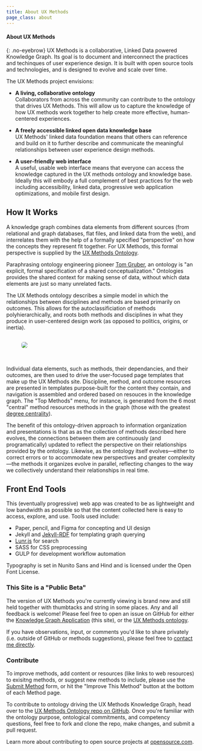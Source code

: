 ```yaml
---
title: About UX Methods
page_class: about
---
```

<section class="resource">
<article>
<section markdown="1">

# About UX Methods 
{: .no-eyebrow}
UX Methods is a collaborative, Linked Data powered Knowledge Graph. Its goal is to document and interconnect the practices and techinques of user experience design. It is built with open source tools and technologies, and is designed to evolve and scale over time.

The UX Methods project envisions: 

- **A living, collaborative ontology**  
Collaborators from across the community can contribute to the ontology that drives UX Methods. This will allow us to capture the knowledge of how UX methods work together to help create more effective, human-centered experiences.

- **A freely accessible linked open data knowledge base**  
UX Methods' linked data foundation means that others can reference and build on it to further describe and communicate the meaningful relationships between user experience design methods. 

- **A user-friendly web interface**  
A useful, usable web interface means that everyone can access the knowledge captured in the UX methods ontology and knowledge base. Ideally this will embody a full complement of best practices for the web including accessibility, linked data, progressive web application optimizations, and mobile first design. 

## How It Works
A knowledge graph combines data elements from different sources (from relational and graph databases, flat files, and linked data from the web), and interrelates them with the help of a formally specified "perspective" on how the concepts they represent fit together. For UX Methods, this formal perspective is supplied by the [UX Methods Ontology]({{site.ontology_repo}}). 

Paraphrasing ontology engineering pioneer [Tom Gruber](http://www-ksl.stanford.edu/kst/what-is-an-ontology.html), an ontology is "an  explicit, formal specification of a shared conceptualization." Ontologies provides the shared context for making sense of data, without which data elements are just so many unrelated facts. 

The UX Methods ontology describes a simple model in which the relationships between disciplines and methods are based primarily on outcomes. This allows for the autoclassificiation of methods polyhierarchically, and roots both methods and disciplines in what they produce in user-centered design work (as opposed to politics, origins, or inertia).

<figure>
  <img style="border-radius: 5px; margin: 1rem 0 2rem;" src="https://user-images.githubusercontent.com/3710835/99914748-582cd280-2cb4-11eb-8cf7-3d4709e98c0a.png">
</figure>

Individual data elements, such as methods, their dependancies, and their outcomes, are then used to drive the user-focused page templates that make up the UX Methods site. Discipline, method, and outcome resources are presented in templates purpose-built for the content they contain, and navigation is assembled and ordered based on resouces in the knowledge graph. The "Top Methods" menu, for instance, is generated from the 6 most "central" method resources methods in the graph (those with the greatest [degree centrality](https://en.wikipedia.org/wiki/Centrality)). 

The benefit of this ontology-driven approach to information organization and presentations is that as as the collection of methods described here evolves, the connections between them are continuously (and programatically) updated to reflect the perspective on their relationships provided by the ontology. Likewise, as the ontology itself evolves&mdash;either to correct errors or to accommodate new perspectives and greater complexity&mdash;the methods it organizes evolve in parallel, reflecting changes to the way we collectively understand their relationships in real time. 

## Front End Tools
This (eventually progressive) web app was created to be as lightweight and low bandwidth as possible so that the content collected here is easy to access, explore, and use. Tools used include: 

- Paper, pencil, and Figma for concepting and UI design
- Jekyll and [Jekyll-RDF](https://github.com/AKSW/jekyll-rdf) for templating graph querying
- [Lunr.js](https://lunrjs.com/) for search
- SASS for CSS preprocessing
- GULP for development workflow automation

Typography is set in Nunito Sans and Hind and is licensed under the Open Font License. 
</section>
</article>

<aside markdown="1">

### This Site is a "Public Beta"
The version of UX Methods you're currently viewing is brand new and still held together with thumbtacks and string in some places. Any and all feedback is welcome! Please feel free to open an issue on GitHub for either the [Knowledge Graph Application]({{site.kg_repo}}/issues) (this site), or the [UX Methods ontology]({{site.ontology_repo}}/issues). 

If you have observations, input, or comments you'd like to share privately (i.e. outside of GitHub or methods suggestions), please feel free to [contact me directly](https://www.andyfitzgeraldconsulting.com/contact/).

### Contribute
To improve methods, add content or resources (like links to web resources) to exisitng methods, or suggest new methods to include, please use the [Submit Method](/submit-method) form, or hit the "Improve This Method" button at the bottom of each Method page. 

To contribute to ontology driving the UX Methods Knowledge Graph, head over to the [UX Methods Ontology repo on GitHub]({{site.ontology_repo}}). Once you're familiar with the ontology purpose, ontological commitments, and competency questions, feel free to fork and clone the repo, make changes, and submit a pull request. 

Learn more about contributing to open source projects at [opensource.com](https://opensource.com/article/19/7/create-pull-request-github). 
</aside>
</section>